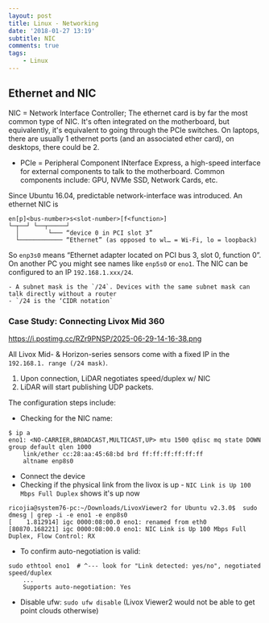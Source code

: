 ```yaml
---
layout: post
title: Linux - Networking
date: '2018-01-27 13:19'
subtitle: NIC
comments: true
tags:
    - Linux
---
```


## Ethernet and NIC

NIC = Network Interface Controller; The ethernet card is by far the most common type of NIC. It's often integrated on the motherboard, but equivalently, it's equivalent to going through the PCIe switches. On laptops, there are usually 1 ethernet ports (and an associated ether card), on desktops, there could be 2.

- PCIe = Peripheral Component INterface Express, a high-speed interface for external components to talk to the motherboard. Common components include: GPU, NVMe SSD, Network Cards, etc.

Since Ubuntu 16.04, predictable network-interface was introduced. An ethernet NIC is 

```
en[p]<bus-number>s<slot-number>[f<function>]
└─┬──┘ └──┬─────┘
  │        └─── “device 0 in PCI slot 3”
  └──────────── “Ethernet” (as opposed to wl… = Wi-Fi, lo = loopback)
```

So `enp3s0` means “Ethernet adapter located on PCI bus 3, slot 0, function 0”.  On another PC you might see names like `enp5s0` or `eno1`. The NIC can be configured to an IP `192.168.1.xxx/24`. 

    - A subnet mask is the `/24`. Devices with the same subnet mask can talk directly without a router
    - `/24 is the ‘CIDR notation`

### Case Study: Connecting Livox Mid 360

https://i.postimg.cc/RZr9PNSP/2025-06-29-14-16-38.png

All Livox Mid- & Horizon-series sensors come with a fixed IP in the `192.168.1. range (/24 mask)`.
1. Upon connection, LiDAR negotiates speed/duplex w/ NIC
2. LiDAR will start publishing UDP packets.

The configuration steps include:

- Checking for the NIC name:

```
$ ip a
eno1: <NO-CARRIER,BROADCAST,MULTICAST,UP> mtu 1500 qdisc mq state DOWN group default qlen 1000
    link/ether cc:28:aa:45:68:bd brd ff:ff:ff:ff:ff:ff
    altname enp8s0
```

- Connect the device
- Checking if the physical link from the livox is up - `NIC Link is Up 100 Mbps Full Duplex` shows it's up now
```
ricojia@system76-pc:~/Downloads/LivoxViewer2 for Ubuntu v2.3.0$  sudo dmesg | grep -i -e eno1 -e enp8s0  
[    1.812914] igc 0000:08:00.0 eno1: renamed from eth0
[80870.168221] igc 0000:08:00.0 eno1: NIC Link is Up 100 Mbps Full Duplex, Flow Control: RX
```

- To confirm auto-negotiation is valid: 

```
sudo ethtool eno1  # ^--- look for "Link detected: yes/no", negotiated speed/duplex
    ...
	Supports auto-negotiation: Yes
```

- Disable ufw: `sudo ufw disable` (Livox Viewer2 would not be able to get point clouds otherwise)
